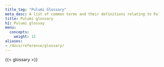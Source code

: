 ```yaml
---
title_tag: "Pulumi Glossary"
meta_desc: A list of common terms and their definitions relating to Pulumi.
title: Pulumi glossary
h1: Pulumi glossay
menu:
  concepts:
    weight: 12
aliases:
- /docs/reference/glossary/
---
```


{{< glossary >}}

